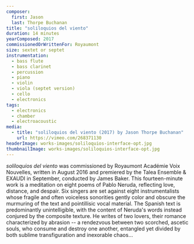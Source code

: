```yaml
---
composer:
  first: Jason
  last: Thorpe Buchanan
title: "soliloquios del viento"
duration: 14 minutes
yearComposed: 2017
commissionedOrWrittenFor: Royaumont
size: sextet or septet
instrumentation:
  - bass flute
  - bass clarinet
  - percussion
  - piano
  - violin
  - viola (septet version)
  - cello
  - electronics
tags:
  - electronics
  - chamber
  - electroacoustic
media:
  - title: "soliloquios del viento (2017) by Jason Thorpe Buchanan"
    url: https://vimeo.com/268371130
headerImage: works-images/soliloquios-interface-opt.jpg
thumbnailImage: works-images/soliloquios-interface-opt.jpg
---
```


<em>soliloquios del viento</em> was commissioned by Royaumont Académie Voix Nouvelles, written in August 2016 and premiered by the Talea Ensemble & EXAUDI in September, conducted by James Baker. This fourteen-minute work is a meditation on eight poems of Pablo Neruda, reflecting love, distance, and despair. Six singers are set against eight instrumentalists whose fragile and often voiceless sonorities gently color and obscure the murmuring of the text and pointillisic vocal material. The Spanish text is predominantly unintelligible, with the content of Neruda's words instead conjured by the composite texture. He writes of two lovers, their romance characterized by abrasion -- a rendezvous between two scorched, ascetic souls, who consume and destroy one another, entangled yet divided by both sublime transfiguration and inexorable chaos…
